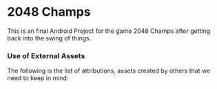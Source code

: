 # 2048 Champs

This is an final Android Project for the game 2048 Champs after getting back into the swing of things.

### Use of External Assets
The following is the list of attributions, assets created by others that we need to keep in mind:
<Keeping it blank as of now>